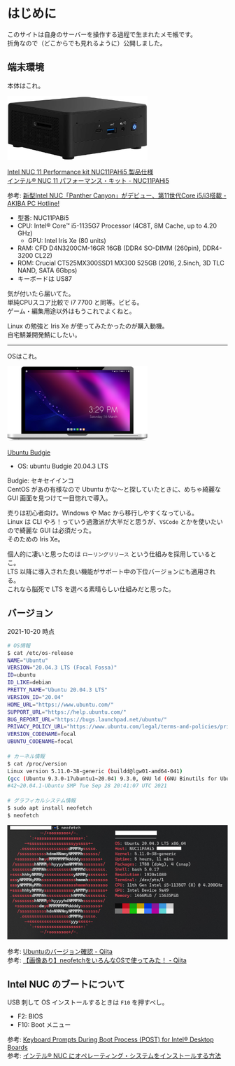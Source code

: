 # はじめに

このサイトは自身のサーバーを操作する過程で生まれたメモ帳です。  
折角なので（どこからでも見れるように）公開しました。  



## 端末環境

本体はこれ。  

<img src="/assets/NUC11PABi5.jpg" width="320px">  

[Intel NUC 11 Performance kit NUC11PAHi5 製品仕様](https://ark.intel.com/content/www/jp/ja/ark/products/205040/intel-nuc-11-performance-kit-nuc11pahi5.html)  
[インテル® NUC 11 パフォーマンス・キット \- NUC11PAHi5](https://www.intel.co.jp/content/www/jp/ja/products/sku/205040/intel-nuc-11-performance-kit-nuc11pahi5/specifications.html)  

参考: [新型Intel NUC「Panther Canyon」がデビュー、第11世代Core i5/i3搭載 \- AKIBA PC Hotline\!](https://akiba-pc.watch.impress.co.jp/docs/news/news/1317523.html)  


- 型番: NUC11PABi5
- CPU: Intel® Core™ i5-1135G7 Processor (4C8T, 8M Cache, up to 4.20 GHz)
  - GPU: Intel Iris Xe (80 units)
- RAM: CFD D4N3200CM-16GR 16GB (DDR4 SO-DIMM (260pin), DDR4-3200 CL22)
- ROM: Crucial CT525MX300SSD1 MX300 525GB (2016, 2.5inch, 3D TLC NAND, SATA 6Gbps)
- キーボードは US87

気が付いたら届いてた。  
単純CPUスコア比較で i7 7700 と同等。ビビる。  
ゲーム・編集用途以外はもうこれでよくねと。  

Linux の勉強と Iris Xe が使ってみたかったのが購入動機。  
自宅鯖兼開発鯖にしたい。  

----

OSはこれ。  

<img src="/assets/budgie.png" width="320px">  

[Ubuntu Budgie](https://ubuntubudgie.org/)  

- OS: ubuntu Budgie 20.04.3 LTS  

Budgie: セキセイインコ  
CentOS があの有様なので Ubuntu かな～と探していたときに、めちゃ綺麗な GUI 画面を見つけて一目惚れで導入。  

売りは初心者向け。Windows や Mac から移行しやすくなっている。  
Linux は CLI やろ！っていう過激派が大半だと思うが、`VSCode` とかを使いたいので綺麗な GUI は必須だった。  
そのための Iris Xe。  

個人的に凄いと思ったのは `ローリングリリース` という仕組みを採用しているとこ。  
LTS 以降に導入された良い機能がサポート中の下位バージョンにも適用される。  
これなら脳死で LTS を選べる素晴らしい仕組みだと思った。  



## バージョン

2021-10-20 時点  

```bash
# OS情報
$ cat /etc/os-release
NAME="Ubuntu"
VERSION="20.04.3 LTS (Focal Fossa)"
ID=ubuntu
ID_LIKE=debian
PRETTY_NAME="Ubuntu 20.04.3 LTS"
VERSION_ID="20.04"
HOME_URL="https://www.ubuntu.com/"
SUPPORT_URL="https://help.ubuntu.com/"
BUG_REPORT_URL="https://bugs.launchpad.net/ubuntu/"
PRIVACY_POLICY_URL="https://www.ubuntu.com/legal/terms-and-policies/privacy-policy"
VERSION_CODENAME=focal
UBUNTU_CODENAME=focal

# カーネル情報
$ cat /proc/version
Linux version 5.11.0-38-generic (buildd@lgw01-amd64-041) 
(gcc (Ubuntu 9.3.0-17ubuntu1~20.04) 9.3.0, GNU ld (GNU Binutils for Ubuntu) 2.34) 
#42~20.04.1-Ubuntu SMP Tue Sep 28 20:41:07 UTC 2021

# グラフィカルシステム情報
$ sudo apt install neofetch
$ neofetch
```

<img src="/assets/neofetch.png" width="720px">  

参考: [Ubuntuのバージョン確認 \- Qiita](https://qiita.com/glires/items/a2a07565207509af0e83)  
参考: [【画像あり】neofetchをいろんなOSで使ってみた！ \- Qiita](https://qiita.com/awaha/items/2f83a82b79b316ea3e06)  



## Intel NUC のブートについて

USB 刺して OS インストールするときは `F10` を押すべし。  

- F2: BIOS
- F10: Boot メニュー

参考: [Keyboard Prompts During Boot Process \(POST\) for Intel® Desktop Boards](https://www.intel.com/content/www/us/en/support/articles/000005672/boards-and-kits/desktop-boards.html)  
参考: [インテル® NUC にオペレーティング・システムをインストールする方法](https://www.intel.co.jp/content/www/jp/ja/support/articles/000005471/intel-nuc.html)  
